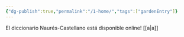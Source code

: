 ```yaml
---
{"dg-publish":true,"permalink":"/1-home/","tags":["gardenEntry"]}
---
```


El diccionario Naurés-Castellano está disponible online!
 [[a\|a]]
